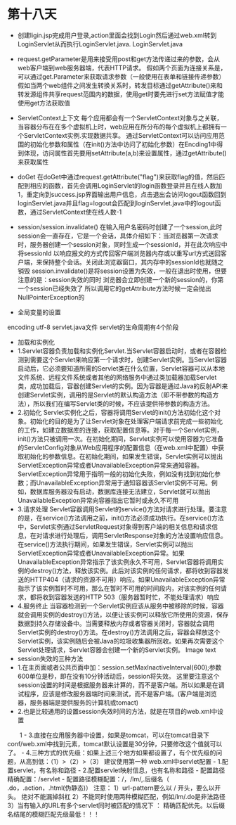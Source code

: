 # 第十八天

- 创建ligin.jsp完成用户登录,action里面会找到Login然后通过web.xml转到LoginServlet从而执行LoginServlet.java.
LoginServlet.java

- request.getParameter是用来接受用post和get方法传递过来的参数，会从web客户端到web服务器端，代表HTTP请求。
假如两个页面为连接关系是，可以通过get.Parameter来获取请求参数（一般使用在表单和链接传递参数）
假如当两个web组件之间发生转换关系时，转发目标通过getAttribute()来和转发源组件共享request范围内的数据，使用get时要先进行set方法赋值才能使用get方法获取值
- ServletContext上下文
每个应用都会有一个ServletContext对象与之关联，当容器分布在在多个虚拟机上时，web应用在所分布的每个虚拟机上都拥有一个ServletContext实例.实现数据共享。
通过ServletContext可以访问应用范围的初始化参数和属性（在init()方法中访问了初始化参数）在Encding1中得到体现，访问属性首先要用setAttribute(a,b)来设置属性，通过getAttribute()来获取属性
- doGet
在doGet中通过request.getAttribute("flag")来获取flag的值，然后匹配到相应的函数，首先会调用LoginServlet的login函数登录并且在线人数加1，重定向到success.jsp界面输出用户信息，点击退出会访问logout函数回到loginServlet.java并且flag=logout会匹配到loginServlet.java中的logout函数，通过ServletContext使在线人数-1
- session/session.invalidate()
在输入用户名密码时创建了一个session,此时session会一直存在，它是一个会话，具体介绍如下：当浏览器第一次请求时，服务器创建一个session对象，同时生成一个sessionId，并在此次响应中将sessionId 以响应报文的方式传回客户端浏览器内存或以重写url方式送回客户端，来保持整个会话。关闭此浏览器窗口，其内存中的sessionId也就随之销毁
 session.invalidate()是将session设置为失效，一般在退出时使用，但要注意的是：session失效的同时 浏览器会立即创建一个新的session的，你第一个session已经失效了 所以调用它的getAttribute方法时候一定会抛出NullPointerException的
- 全局变量的设置
<context-param>
  	<param-name>encoding</param-name>
  	<param-value>utf-8</param-value>
  </context-param>
servlet.java文件
 servlet的生命周期有4个阶段

- 加载和实例化
- 1.Servlet容器负责加载和实例化Servlet.当Servlet容器启动时，或者在容器检测到需要这个Servlet来响应第一个请求时，创建Servlet实例。当Servlet容器启动后，它必须要知道所需的Servlet类在什么位置，Servlet容器可以从本地文件系统、远程文件系统或者其他的网络服务中通过类加载器加载Servlet类，成功加载后，容器创建Servlet的实例。因为容器是通过Java的反射API来创建Servlet实例，调用的是Servlet的默认构造方法（即不带参数的构造方法），所以我们在编写Servlet类的时候，不应该提供带参数的构造方法。
- 2.初始化 Servlet实例化之后，容器将调用Servlet的init()方法初始化这个对象。初始化的目的是为了让Servlet对象在处理客户端请求前完成一些初始化的工作，如建立数据库的连接，获取配置信息等。对于每一个Servlet实例，init()方法只被调用一次。在初始化期间，Servlet实例可以使用容器为它准备的ServletConfig对象从Web应用程序的配置信息（在web.xml中配置）中获取初始化的参数信息。在初始化期间，如果发生错误，Servlet实例可以抛出ServletException异常或者UnavailableException异常来通知容器。ServletException异常用于指明一般的初始化失败，例如没有找到初始化参数；而UnavailableException异常用于通知容器该Servlet实例不可用。例如，数据库服务器没有启动，数据库连接无法建立，Servlet就可以抛出UnavailableException异常向容器指出它暂时或永久不可用
- 3.请求处理 Servlet容器调用Servlet的service()方法对请求进行处理。要注意的是，在service()方法调用之前，init()方法必须成功执行。在service()方法中，Servlet实例通过ServletRequest对象得到客户端的相关信息和请求信息，在对请求进行处理后，调用ServletResponse对象的方法设置响应信息。在service()方法执行期间，如果发生错误，Servlet实例可以抛出ServletException异常或者UnavailableException异常。如果UnavailableException异常指示了该实例永久不可用，Servlet容器将调用实例的destroy()方法，释放该实例。此后对该实例的任何请求，都将收到容器发送的HTTP404（请求的资源不可用）响应。如果UnavailableException异常指示了该实例暂时不可用，那么在暂时不可用的时间段内，对该实例的任何请求，都将收到容器发送的HTTP 503（服务器暂时忙，不能处理请求）响应
- 4.服务终止 当容器检测到一个Servlet实例应该从服务中被移除的时候，容器就会调用实例的destroy()方法，以便让该实例可以释放它所使用的资源，保存数据到持久存储设备中。当需要释放内存或者容器关闭时，容器就会调用Servlet实例的destroy()方法。在destroy()方法调用之后，容器会释放这个Servlet实例，该实例随后会被Java的垃圾收集器所回收。如果再次需要这个Servlet处理请求，Servlet容器会创建一个新的Servlet实例。 Image text
- session失效的三种方法
- 1.在主页面或者公共页面中加：session.setMaxInactiveInterval(600);参数600单位是秒，即在没有10分钟活动后，session将失效。
这里要注意这个session设置的时间是根据服务器来计算的，而不是客户端。所以如果是在调试程序，应该是修改服务器端时间来测试，而不是客户端。(客户端是浏览器，服务器端是提供服务的计算机或tomact)
- 2.也是比较通用的设置session失效时间的方法，就是在项目的web.xml中设置
<!-- 设置session失效，单位分 -->
<session-config>
　　<session-timeout>1</session-timeout>
</session-config>
- 3.直接在应用服务器中设置，如果是tomcat，可以在tomcat目录下conf/web.xml中找到元素，tomcat默认设置是30分钟，只要修改这个值就可以了。
- 4.三种方式的优先级：如果上述三个地方如果都设置了，有个优先级的问题，从高到低：（1）>（2）>（3）  建议使用第一种
web.xml中servlet配置
- 1.配置servlet，有名称和路径
- 2.配置servlet映射信息，也有名称和路径
- 配置路径精确配置：/servlet
- 配置路径模糊配置：/，/lm/,.后缀名（                     .do，.action，.html(伪静态)）
注意：  1）url-pattern要么以 / 开头，要么以开头。  绝对不能漏掉斜杠
2）不能同时使用两种模糊匹配，例如/lm/.do是非法路径
3）当有输入的URL有多个servlet同时被匹配的情况下 ： 精确匹配优先。以后缀名结尾的模糊匹配先级最低！！！
